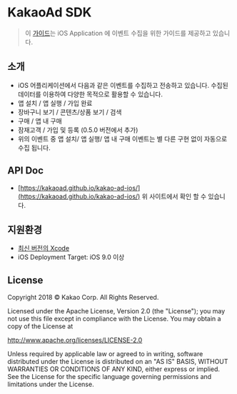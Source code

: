 # **KakaoAd SDK**

> 이 [가이드](https://kakaoad.github.io/kakao-ad-ios/)는 iOS Application 에 이벤트 수집을 위한 가이드를 제공하고 있습니다. 

## 소개
 - iOS 어플리케이션에서 다음과 같은 이벤트를 수집하고 전송하고 있습니다. 수집된 데이터를 이용하여 다양한 목적으로 활용할 수 있습니다. 
  - 앱 설치 / 앱 실행 / 가입 완료 
  - 장바구니 보기 / 콘텐츠/상품 보기 / 검색 
  - 구매 / 앱 내 구매
  - 잠재고객 / 가입 및 등록 (0.5.0 버전에서 추가)  
 - 위의 이벤트 중 앱 설치/ 앱 실행/ 앱 내 구매 이벤트는 별 다른 구현 없이 자동으로 수집 됩니다. 


## API Doc

 - [https://kakaoad.github.io/kakao-ad-ios/](https://kakaoad.github.io/kakao-ad-ios/)
    위 사이트에서 확인 할 수 있습니다. 

## 지원환경 
* [최신 버전의 Xcode](https://developer.apple.com/xcode/)
* iOS Deployment Target: iOS 9.0 이상

## License

Copyright 2018 © Kakao Corp. All Rights Reserved.

Licensed under the Apache License, Version 2.0 (the "License");
you may not use this file except in compliance with the License.
You may obtain a copy of the License at

http://www.apache.org/licenses/LICENSE-2.0

Unless required by applicable law or agreed to in writing, software
distributed under the License is distributed on an "AS IS" BASIS,
WITHOUT WARRANTIES OR CONDITIONS OF ANY KIND, either express or implied.
See the License for the specific language governing permissions and
limitations under the License.
